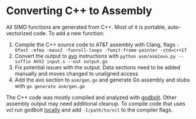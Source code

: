 # Converting C++ to Assembly

All SIMD functions are generated from C++. Most of it is portable, auto-vectorized code. To add a new function:

1. Compile the C++ source code to AT&T assembly with Clang,
   flags `-Ofast -mfma -mavx2 -funroll-loops -fomit-frame-pointer -std=c++17`
2. Convert the output to [avo](https://github.com/mmcloughlin/avo) instructions
   with `python asm/asm2avo.py --suffix AVX2 input.s --out output.go`
3. Fix potential issues with the output. Data sections need to be added manually and moves changed to unaligned access
4. Add the avo section to `asm/gen.go` and generate Go assembly and stubs with `go generate asm/gen.go`

The C++ code was mostly compiled and analyzed with [godbolt](https://godbolt.org/). Other assembly output may need
additional cleanup. To compile code that uses vcl run
godbolt [locally](https://github.com/compiler-explorer/compiler-explorer) and add `-I/path/to/vcl` to the compiler
flags.

